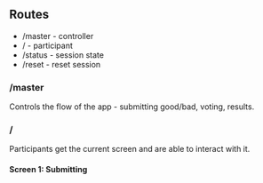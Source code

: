 ## Routes
- /master - controller
- /       - participant
- /status - session state
- /reset  - reset session

### /master
Controls the flow of the app - submitting good/bad, voting, results.

### /
Participants get the current screen and are able to interact with it.

#### Screen 1: Submitting

